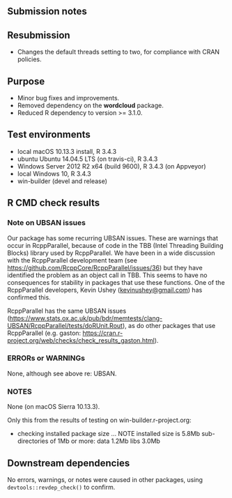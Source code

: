 ## Submission notes


## Resubmission

- Changes the default threads setting to two, for compliance with CRAN policies.

## Purpose

- Minor bug fixes and improvements. 
- Removed dependency on the **wordcloud** package.
- Reduced R dependency to version >= 3.1.0.

## Test environments

* local macOS 10.13.3 install, R 3.4.3
* ubuntu Ubuntu 14.04.5 LTS (on travis-ci), R 3.4.3
* Windows Server 2012 R2 x64 (build 9600), R 3.4.3 (on Appveyor)
* local Windows 10, R 3.4.3
* win-builder (devel and release)

## R CMD check results

### Note on UBSAN issues

Our package has some recurring UBSAN issues.  These are warnings that occur in RcppParallel, because of code in the TBB (Intel Threading Building Blocks) library used by RcppParallel.  We have been in a wide discussion with the RcppParallel development team (see https://github.com/RcppCore/RcppParallel/issues/36) but they have identified the problem as an object call in TBB.  This seems to have no consequences for stability in packages that use these functions.  One of the RcppParallel developers, Kevin Ushey (kevinushey@gmail.com) has confirmed this.

RcppParallel has the same UBSAN issues (https://www.stats.ox.ac.uk/pub/bdr/memtests/clang-UBSAN/RcppParallel/tests/doRUnit.Rout), as do other packages that use RcppParallel (e.g. gaston: https://cran.r-project.org/web/checks/check_results_gaston.html).

### ERRORs or WARNINGs

None, although see above re: UBSAN.

### NOTES

None (on macOS Sierra 10.13.3).

Only this from the results of testing on win-builder.r-project.org:

* checking installed package size ... NOTE
  installed size is  5.8Mb
  sub-directories of 1Mb or more:
    data   1.2Mb
    libs   3.0Mb


## Downstream dependencies

No errors, warnings, or notes were caused in other packages, using `devtools::revdep_check()` to confirm.


